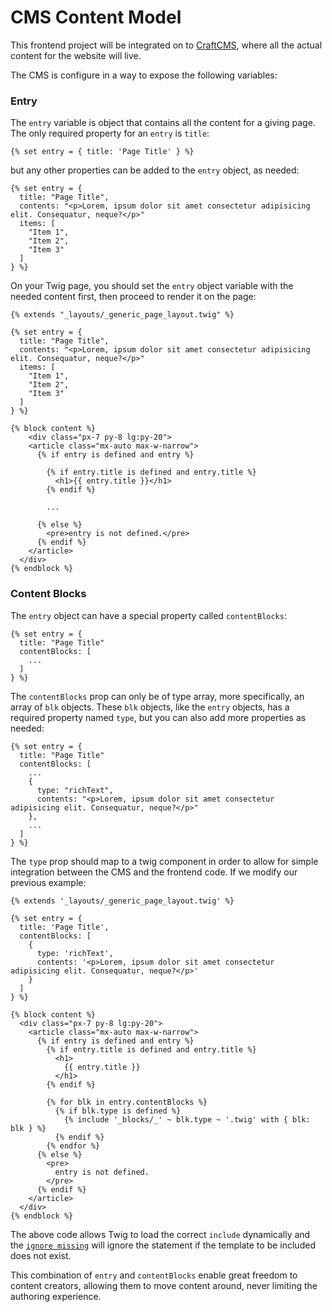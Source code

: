 # CMS Content Model

This frontend project will be integrated on to [CraftCMS](https://craftcms.com), where all the actual content for the website will live.

The CMS is configure in a way to expose the following variables:

### Entry

The `entry` variable is object that contains all the content for a giving page. The only required property for an `entry` is `title`:

```twig
{% set entry = { title: 'Page Title' } %}
```

but any other properties can be added to the `entry` object, as needed:

```twig
{% set entry = {
  title: "Page Title",
  contents: "<p>Lorem, ipsum dolor sit amet consectetur adipisicing elit. Consequatur, neque?</p>"
  items: [
    "Item 1",
    "Item 2",
    "Item 3"
  ]
} %}
```

On your Twig page, you should set the `entry` object variable with the needed content first, then proceed to render it on the page:

```twig
{% extends "_layouts/_generic_page_layout.twig" %}

{% set entry = {
  title: "Page Title",
  contents: "<p>Lorem, ipsum dolor sit amet consectetur adipisicing elit. Consequatur, neque?</p>"
  items: [
    "Item 1",
    "Item 2",
    "Item 3"
  ]
} %}

{% block content %}
	<div class="px-7 py-8 lg:py-20">
    <article class="mx-auto max-w-narrow">
      {% if entry is defined and entry %}

        {% if entry.title is defined and entry.title %}
          <h1>{{ entry.title }}</h1>
        {% endif %}

        ...

      {% else %}
        <pre>entry is not defined.</pre>
      {% endif %}
    </article>
  </div>
{% endblock %}
```

### Content Blocks

The `entry` object can have a special property called `contentBlocks`:

```twig
{% set entry = {
  title: "Page Title"
  contentBlocks: [
    ...
  ]
} %}
```

The `contentBlocks` prop can only be of type array, more specifically, an array of `blk` objects. These `blk` objects, like the `entry` objects, has a required property named `type`, but you can also add more properties as needed:

```twig
{% set entry = {
  title: "Page Title"
  contentBlocks: [
    ...
    {
      type: "richText",
      contents: "<p>Lorem, ipsum dolor sit amet consectetur adipisicing elit. Consequatur, neque?</p>"
    },
    ...
  ]
} %}
```

The `type` prop should map to a twig component in order to allow for simple integration between the CMS and the frontend code. If we modify our previous example:

```twig
{% extends '_layouts/_generic_page_layout.twig' %}

{% set entry = {
  title: 'Page Title',
  contentBlocks: [
    {
      type: 'richText',
      contents: '<p>Lorem, ipsum dolor sit amet consectetur adipisicing elit. Consequatur, neque?</p>'
    }
  ]
} %}

{% block content %}
  <div class="px-7 py-8 lg:py-20">
    <article class="mx-auto max-w-narrow">
      {% if entry is defined and entry %}
        {% if entry.title is defined and entry.title %}
          <h1>
            {{ entry.title }}
          </h1>
        {% endif %}

        {% for blk in entry.contentBlocks %}
          {% if blk.type is defined %}
            {% include '_blocks/_' ~ blk.type ~ '.twig' with { blk: blk } %}
          {% endif %}
        {% endfor %}
      {% else %}
        <pre>
          entry is not defined.
        </pre>
      {% endif %}
    </article>
  </div>
{% endblock %}
```

The above code allows Twig to load the correct `include` dynamically and the [`ignore missing`](https://twig.symfony.com/doc/3.x/tags/include.html) will ignore the statement if the template to be included does not exist.

This combination of `entry` and `contentBlocks` enable great freedom to content creators, allowing them to move content around, never limiting the authoring experience.

